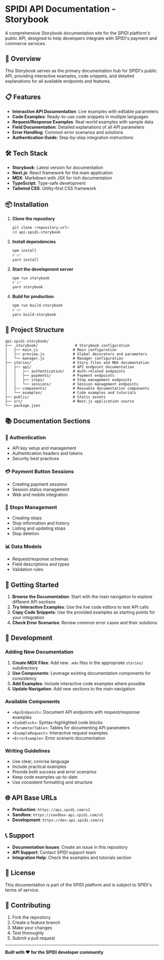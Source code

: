 # SPIDI API Documentation - Storybook


A comprehensive Storybook documentation site for the SPIDI platform's public API, designed to help developers integrate with SPIDI's payment and commerce services.

## 🚀 Overview

This Storybook serves as the primary documentation hub for SPIDI's public API, providing interactive examples, code snippets, and detailed explanations for all available endpoints and features.

## 📋 Features

- **Interactive API Documentation**: Live examples with editable parameters
- **Code Examples**: Ready-to-use code snippets in multiple languages
- **Request/Response Examples**: Real-world examples with sample data
- **Field Documentation**: Detailed explanations of all API parameters
- **Error Handling**: Common error scenarios and solutions
- **Authentication Guide**: Step-by-step integration instructions

## 🛠️ Tech Stack

- **Storybook**: Latest version for documentation
- **Next.js**: React framework for the main application
- **MDX**: Markdown with JSX for rich documentation
- **TypeScript**: Type-safe development
- **Tailwind CSS**: Utility-first CSS framework

## 📦 Installation

1. **Clone the repository**
   ```bash
   git clone <repository-url>
   cd api-spidi-storybook
   ```

2. **Install dependencies**
   ```bash
   npm install
   # or
   yarn install
   ```

3. **Start the development server**
   ```bash
   npm run storybook
   # or
   yarn storybook
   ```

4. **Build for production**
   ```bash
   npm run build-storybook
   # or
   yarn build-storybook
   ```

## 📁 Project Structure

```
api-spidi-storybook/
├── .storybook/                 # Storybook configuration
│   ├── main.js                # Main configuration
│   ├── preview.js             # Global decorators and parameters
│   └── manager.js             # Manager configuration
├── stories/                   # Story files and MDX documentation
│   ├── api/                   # API endpoint documentation
│   │   ├── authentication/    # Auth-related endpoints
│   │   ├── payments/          # Payment endpoints
│   │   ├── stops/             # Stop management endpoints
│   │   └── sessions/          # Session management endpoints
│   ├── components/            # Reusable documentation components
│   └── examples/              # Code examples and tutorials
├── public/                    # Static assets
├── src/                       # Next.js application source
└── package.json
```

## 📚 Documentation Sections

### 🔐 Authentication
- API key setup and management
- Authentication headers and tokens
- Security best practices

### 💳 Payment Button Sessions
- Creating payment sessions
- Session status management
- Web and mobile integration

### 🛑 Stops Management
- Creating stops
- Stop information and history
- Listing and updating stops
- Stop deletion

### 📊 Data Models
- Request/response schemas
- Field descriptions and types
- Validation rules

## 🎯 Getting Started

1. **Browse the Documentation**: Start with the main navigation to explore different API sections
2. **Try Interactive Examples**: Use the live code editors to test API calls
3. **Copy Code Snippets**: Use the provided examples as starting points for your integration
4. **Check Error Scenarios**: Review common error cases and their solutions

## 🔧 Development

### Adding New Documentation

1. **Create MDX Files**: Add new `.mdx` files in the appropriate `stories/` subdirectory
2. **Use Components**: Leverage existing documentation components for consistency
3. **Add Examples**: Include interactive code examples where possible
4. **Update Navigation**: Add new sections to the main navigation

### Available Components

- `<ApiEndpoint>`: Document API endpoints with request/response examples
- `<CodeBlock>`: Syntax-highlighted code blocks
- `<ParameterTable>`: Tables for documenting API parameters
- `<ExampleRequest>`: Interactive request examples
- `<ErrorExample>`: Error scenario documentation

### Writing Guidelines

- Use clear, concise language
- Include practical examples
- Provide both success and error scenarios
- Keep code examples up-to-date
- Use consistent formatting and structure

## 🌐 API Base URLs

- **Production**: `https://api.spidi.com/v1`
- **Sandbox**: `https://sandbox-api.spidi.com/v1`
- **Development**: `https://dev-api.spidi.com/v1`

## 📞 Support

- **Documentation Issues**: Create an issue in this repository
- **API Support**: Contact SPIDI support team
- **Integration Help**: Check the examples and tutorials section

## 📄 License

This documentation is part of the SPIDI platform and is subject to SPIDI's terms of service.

## 🤝 Contributing

1. Fork the repository
2. Create a feature branch
3. Make your changes
4. Test thoroughly
5. Submit a pull request

---

**Built with ❤️ for the SPIDI developer community**

